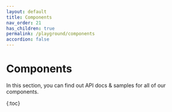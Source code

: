 ```yaml
---
layout: default
title: Components
nav_order: 21
has_children: true
permalink: /playground/components
accordion: false
---
```


# Components

In this section, you can find out API docs & samples for all of our components.

{:toc}
